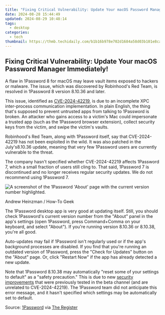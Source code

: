 ```yaml
---
title: "Fixing Critical Vulnerability: Update Your macOS Password Manager Immediately!"
date: 2024-08-28 15:44:49
updated: 2024-08-29 10:48:14
tags:
  - desktop
categories:
  - tech
thumbnail: https://thmb.techidaily.com/b1b16b978e702d1684a58d03b101e8cae7dbba962afe3131815c9477f19cbcf4.jpg
---
```


## Fixing Critical Vulnerability: Update Your macOS Password Manager Immediately!

A flaw in 1Password 8 for macOS may leave vault items exposed to hackers or malware. The issue, which was discovered by Robinhood's Red Team, is resolved in 1Password 8 version 8.10.36 and later.

 This issue, identified as [CVE-2024-42219](https://nvd.nist.gov/vuln/detail/CVE-2024-42219), is due to an incomplete XPC inter-process communication implementation. In plain English, the thing that's supposed to prevent untrusted apps from talking to 1Password is broken. An attacker who gains access to a victim's Mac could impersonate a trusted app (such as the 1Password browser extension), collect security keys from the victim, and swipe the victim's vaults.

 Robinhood's Red Team, along with 1Password itself, say that CVE-2024-42219 has not been exploited in the wild. It was also patched in the July's8.10.36 update, meaning that very few 1Password users are currently vulnerable to the threat.

 The company hasn't specified whether CVE-2024-42219 affects 1Password 7, which a small fraction of users still cling to. That said, 1Password 7 is discontinued and no longer receives regular security updates. We do not recommend using 1Password 7.

![A screenshot of the 1Password 'About' page with the current version number highlighted.](https://static1.howtogeekimages.com/wordpress/wp-content/uploads/2024/08/12.jpg) 

Andrew Heinzman / How-To Geek

 The 1Password desktop app is very good at updating itself. Still, you should check 1Password's current version number from the "About" panel in the app's settings (open 1Password, press Command+Comma on your keyboard, and select "About"). If you're running version 8.10.36 or 8.10.38, you're all good.

 Auto-updates may fail if 1Password isn't regularly used or if the app's background processes are disabled. If you find that you're running an outdated version of 1Password, press the "Check for Updates" button on the "About" page. Or, click "Restart Now" if the app has already detected a new update.

 Note that 1Password 8.10.38 may automatically "reset some of your settings to default" as a "safety precaution." This is due to new [security improvements](https://1password.community/discussion/comment/715748/#Comment%5F715748) that were previously tested in the beta channel (and are unrelated to CVE-2024-42219). The 1Password team did not anticipate this error message, and it hasn't specified which settings may be automatically set to default.

 Source: [1Password](https://support.1password.com/kb/202408a/) via [The Register](https://www.theregister.com/2024/08/08/using%5F1password%5Fon%5Fmac%5Fpatch/)

<ins class="adsbygoogle"
     style="display:block"
     data-ad-format="autorelaxed"
     data-ad-client="ca-pub-7571918770474297"
     data-ad-slot="1223367746"></ins>



<ins class="adsbygoogle"
     style="display:block"
     data-ad-client="ca-pub-7571918770474297"
     data-ad-slot="8358498916"
     data-ad-format="auto"
     data-full-width-responsive="true"></ins>
